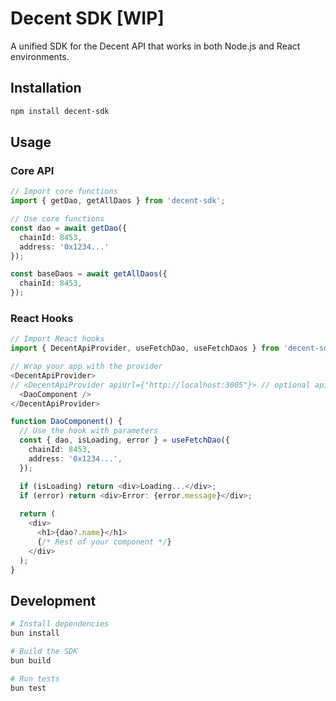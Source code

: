 # Decent SDK [WIP]

A unified SDK for the Decent API that works in both Node.js and React environments.

## Installation

```bash
npm install decent-sdk
```

## Usage

### Core API

```typescript
// Import core functions
import { getDao, getAllDaos } from 'decent-sdk';

// Use core functions
const dao = await getDao({ 
  chainId: 8453, 
  address: '0x1234...' 
});

const baseDaos = await getAllDaos({
  chainId: 8453,
});
```

### React Hooks

```typescript
// Import React hooks
import { DecentApiProvider, useFetchDao, useFetchDaos } from 'decent-sdk/react';

// Wrap your app with the provider
<DecentApiProvider>
// <DecentApiProvider apiUrl={"http://localhost:3005"}> // optional apiUrl prop can be passed here
  <DaoComponent />
</DecentApiProvider>

function DaoComponent() {
  // Use the hook with parameters
  const { dao, isLoading, error } = useFetchDao({
    chainId: 8453,
    address: '0x1234...',
  });

  if (isLoading) return <div>Loading...</div>;
  if (error) return <div>Error: {error.message}</div>;
  
  return (
    <div>
      <h1>{dao?.name}</h1>
      {/* Rest of your component */}
    </div>
  );
}
```

## Development

```bash
# Install dependencies
bun install

# Build the SDK
bun build

# Run tests
bun test
```
